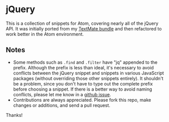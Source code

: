 # jQuery

This is a collection of snippets for Atom, covering nearly all of the jQuery API. It was initially ported from my [TextMate bundle](https://github.com/kswedberg/jquery-tmbundle) and then refactored to work better in the Atom environment.

## Notes

* Some methods such as `.find` and `.filter` have "jq" appended to the prefix. Although the prefix is less than ideal, it's necessary to avoid conflicts between the jQuery snippet and snippets in various JavaScript packages (without overriding those other snippets entirely). It shouldn't be a problem, since you don't have to type out the complete prefix before choosing a snippet. If there is a better way to avoid naming conflicts, please let me know in a [github issue](https://github.com/kswedberg/atom-jquery/issues/new).
* Contributions are always appreciated. Please fork this repo, make changes or additions, and send a pull request.

Thanks!

